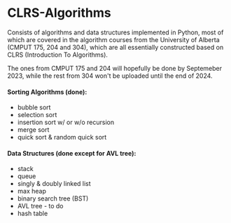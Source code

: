 # CLRS-Algorithms

Consists of algorithms and data structures implemented in Python, most of which are covered in the algorithm courses from the University of Alberta (CMPUT 175, 204 and 304), which are all essentially constructed based on CLRS (Introduction To Algorithms).

The ones from CMPUT 175 and 204 will hopefully be done by Septemeber 2023, while the rest from 304 won't be uploaded until the end of 2024.

#### Sorting Algorithms (done): 

- bubble sort
- selection sort
- insertion sort w/ or w/o recursion
- merge sort
- quick sort & random quick sort



#### Data Structures (done except for AVL tree):

- stack 
- queue
- singly & doubly linked list
- max heap
- binary search tree (BST)
- AVL tree - to do
- hash table
